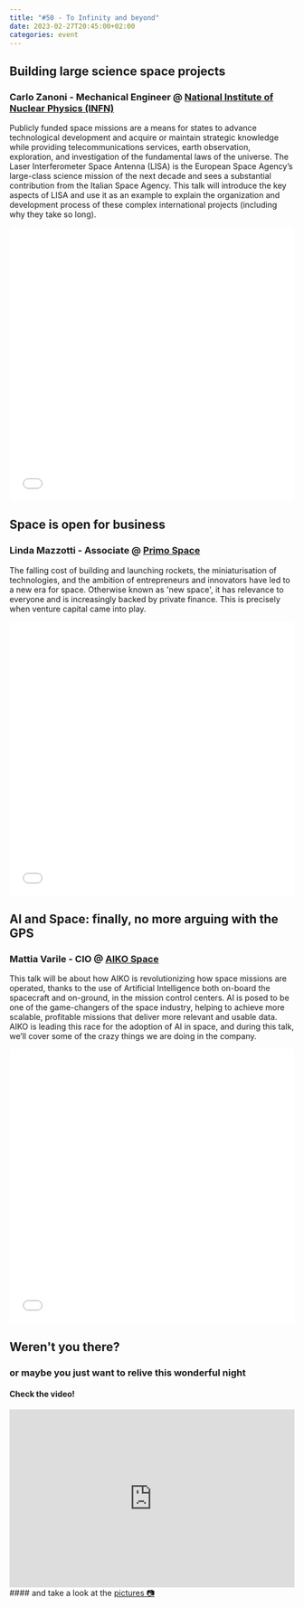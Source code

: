 ```yaml
---
title: "#50 - To Infinity and beyond"
date: 2023-02-27T20:45:00+02:00
categories: event
---
```


## Building large science space projects

### Carlo Zanoni - Mechanical Engineer @ [National Institute of Nuclear Physics (INFN)](//home.infn.it/it)

Publicly funded space missions are a means for states to advance technological development and acquire or maintain strategic knowledge while providing telecommunications services, earth observation, exploration, and investigation of the fundamental laws of the universe. The Laser Interferometer Space Antenna (LISA) is the European Space Agency’s large-class science mission of the next decade and sees a substantial contribution from the Italian Space Agency. This talk will introduce the key aspects of LISA and use it as an example to explain the organization and development process of these complex international projects (including why they take so long).

<iframe src="//www.slideshare.net/slideshow/embed_code/key/r1X5i6h9Ksgiqx" width="100%" height="485" frameborder="0" marginwidth="0" marginheight="0" scrolling="no" allowfullscreen> </iframe>

## Space is open for business

### Linda Mazzotti - Associate @ [Primo Space](//www.primo.vc/primospace)

The falling cost of building and launching rockets, the miniaturisation of technologies, and the ambition of entrepreneurs and innovators have led to a new era for space. Otherwise known as 'new space', it has relevance to everyone and is increasingly backed by private finance. This is precisely when venture capital came into play.

<iframe src="//www.slideshare.net/slideshow/embed_code/key/Bn5TVF0njxUcbM" width="100%" height="485" frameborder="0" marginwidth="0" marginheight="0" scrolling="no" allowfullscreen> </iframe>

## AI and Space: finally, no more arguing with the GPS

### Mattia Varile - CIO @ [AIKO Space](//aikospace.com)

This talk will be about how AIKO is revolutionizing how space missions are operated, thanks to the use of Artificial Intelligence both on-board the spacecraft and on-ground, in the mission control centers. AI is posed to be one of the game-changers of the space industry, helping to achieve more scalable, profitable missions that deliver more relevant and usable data. AIKO is leading this race for the adoption of AI in space, and during this talk, we’ll cover some of the crazy things we are doing in the company.

<iframe src="//www.slideshare.net/slideshow/embed_code/key/t37dhn6SsFIGWM" width="100%" height="485" frameborder="0" marginwidth="0" marginheight="0" scrolling="no" allowfullscreen> </iframe>

## Weren't you there?

### or maybe you just want to relive this wonderful night

<section class="fb-links">

#### Check the video!

<iframe width="100%" height="315" src="https://www.youtube.com/embed/QLh4GZCXbFQ" frameborder="0" allow="accelerometer; autoplay; clipboard-write; encrypted-media; gyroscope; picture-in-picture" allowfullscreen></iframe>
#### and take a look at the <a id="fb_photo_album" class="btn-facebook" target="_blank" href="//bit.ly/ST50-p">pictures &#128247;</a>

</section>
